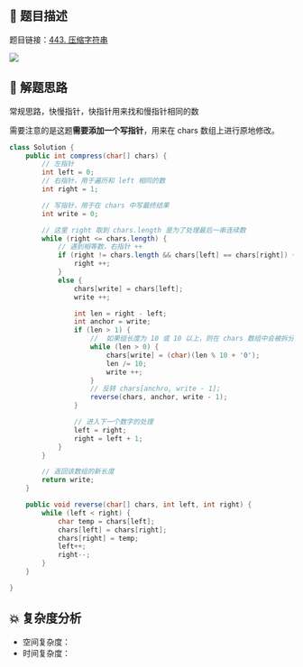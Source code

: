 ## 📃 题目描述

题目链接：[443. 压缩字符串](https://leetcode.cn/problems/string-compression/)

![](https://cs-wiki.oss-cn-shanghai.aliyuncs.com/img/image-20220810174809667.png)

## 🔔 解题思路

常规思路，快慢指针，快指针用来找和慢指针相同的数

需要注意的是这题**需要添加一个写指针**，用来在 chars 数组上进行原地修改。


```java
class Solution {
    public int compress(char[] chars) {
        // 左指针
        int left = 0;
        // 右指针，用于遍历和 left 相同的数
        int right = 1;

        // 写指针，用于在 chars 中写最终结果
        int write = 0;

        // 这里 right 取到 chars.length 是为了处理最后一串连续数
        while (right <= chars.length) {
            // 遇到相等数，右指针 ++
            if (right != chars.length && chars[left] == chars[right]) {
                right ++;
            }
            else {
                chars[write] = chars[left];
                write ++;

                int len = right - left;
                int anchor = write;
                if (len > 1) {
                    //  如果组长度为 10 或 10 以上，则在 chars 数组中会被拆分为多个字符
                    while (len > 0) {
                        chars[write] = (char)(len % 10 + '0');
                        len /= 10;
                        write ++;
                    }
                    // 反转 chars[anchro, write - 1];
                    reverse(chars, anchor, write - 1);
                }

                // 进入下一个数字的处理
                left = right;
                right = left + 1;
            }
        }

        // 返回该数组的新长度
        return write;
    }

    public void reverse(char[] chars, int left, int right) {
        while (left < right) {
            char temp = chars[left];
            chars[left] = chars[right];
            chars[right] = temp;
            left++;
            right--;
        }
    }

}
```

## 💥 复杂度分析

- 空间复杂度：
- 时间复杂度：